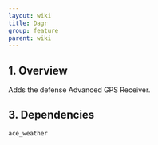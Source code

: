 ```yaml
---
layout: wiki
title: Dagr
group: feature
parent: wiki
---
```


## 1. Overview

Adds the defense Advanced GPS Receiver.

## 3. Dependencies

`ace_weather`